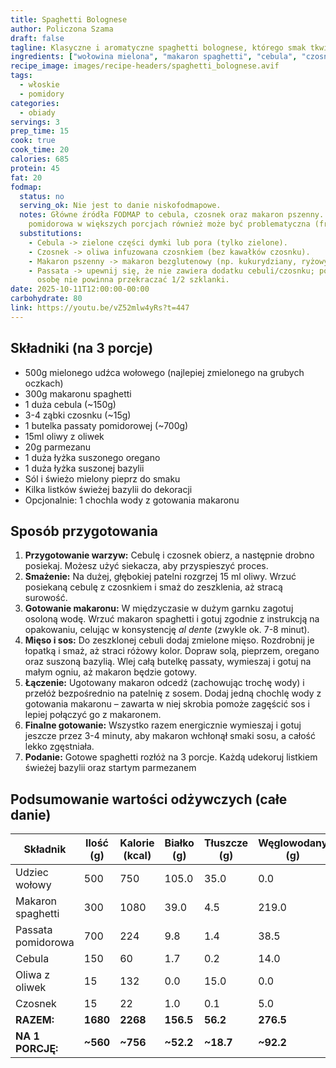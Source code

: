 ```yaml
---
title: Spaghetti Bolognese
author: Policzona Szama
draft: false
tagline: Klasyczne i aromatyczne spaghetti bolognese, którego smak tkwi w prostocie.
ingredients: ["wołowina mielona", "makaron spaghetti", "cebula", "czosnek", "passata pomidorowa", "oliwa z oliwek", "parmezan", "oregano", "bazylia", "sól", "pieprz"]
recipe_image: images/recipe-headers/spaghetti_bolognese.avif
tags:
  - włoskie
  - pomidory
categories:
  - obiady
servings: 3
prep_time: 15
cook: true
cook_time: 20
calories: 685
protein: 45
fat: 20
fodmap:
  status: no
  serving_ok: Nie jest to danie niskofodmapowe.
  notes: Główne źródła FODMAP to cebula, czosnek oraz makaron pszenny. Passata
    pomidorowa w większych porcjach również może być problematyczna (fruktany).
  substitutions:
    - Cebula -> zielone części dymki lub pora (tylko zielone).
    - Czosnek -> oliwa infuzowana czosnkiem (bez kawałków czosnku).
    - Makaron pszenny -> makaron bezglutenowy (np. kukurydziany, ryżowy).
    - Passata -> upewnij się, że nie zawiera dodatku cebuli/czosnku; porcja na
      osobę nie powinna przekraczać 1/2 szklanki.
date: 2025-10-11T12:00:00-00:00
carbohydrate: 80
link: https://youtu.be/vZ52mlw4yRs?t=447
---
```

## Składniki (na 3 porcje)

* 500g mielonego udźca wołowego (najlepiej zmielonego na grubych oczkach)
* 300g makaronu spaghetti
* 1 duża cebula (~150g)
* 3-4 ząbki czosnku (~15g)
* 1 butelka passaty pomidorowej (~700g)
* 15ml oliwy z oliwek
* 20g parmezanu
* 1 duża łyżka suszonego oregano
* 1 duża łyżka suszonej bazylii
* Sól i świeżo mielony pieprz do smaku
* Kilka listków świeżej bazylii do dekoracji
* Opcjonalnie: 1 chochla wody z gotowania makaronu

## Sposób przygotowania

1. **Przygotowanie warzyw:** Cebulę i czosnek obierz, a następnie drobno posiekaj. Możesz użyć siekacza, aby przyspieszyć proces.
2. **Smażenie:** Na dużej, głębokiej patelni rozgrzej 15 ml oliwy. Wrzuć posiekaną cebulę z czosnkiem i smaż do zeszklenia, aż stracą surowość.
3. **Gotowanie makaronu:** W międzyczasie w dużym garnku zagotuj osoloną wodę. Wrzuć makaron spaghetti i gotuj zgodnie z instrukcją na opakowaniu, celując w konsystencję *al dente* (zwykle ok. 7-8 minut).
4. **Mięso i sos:** Do zeszklonej cebuli dodaj zmielone mięso. Rozdrobnij je łopatką i smaż, aż straci różowy kolor. Dopraw solą, pieprzem, oregano oraz suszoną bazylią. Wlej całą butelkę passaty, wymieszaj i gotuj na małym ogniu, aż makaron będzie gotowy.
5. **Łączenie:** Ugotowany makaron odcedź (zachowując trochę wody) i przełóż bezpośrednio na patelnię z sosem. Dodaj jedną chochlę wody z gotowania makaronu – zawarta w niej skrobia pomoże zagęścić sos i lepiej połączyć go z makaronem.
6. **Finalne gotowanie:** Wszystko razem energicznie wymieszaj i gotuj jeszcze przez 3-4 minuty, aby makaron wchłonął smaki sosu, a całość lekko zgęstniała.
7. **Podanie:** Gotowe spaghetti rozłóż na 3 porcje. Każdą udekoruj listkiem świeżej bazylii oraz startym parmezanem

## Podsumowanie wartości odżywczych (całe danie)

| Składnik           | Ilość (g) | Kalorie (kcal) | Białko (g) | Tłuszcze (g) | Węglowodany (g) |
| ------------------ | --------- | -------------- | ---------- | ------------ | --------------- |
| Udziec wołowy      | 500       | 750            | 105.0      | 35.0         | 0.0             |
| Makaron spaghetti  | 300       | 1080           | 39.0       | 4.5          | 219.0           |
| Passata pomidorowa | 700       | 224            | 9.8        | 1.4          | 38.5            |
| Cebula             | 150       | 60             | 1.7        | 0.2          | 14.0            |
| Oliwa z oliwek     | 15        | 132            | 0.0        | 15.0         | 0.0             |
| Czosnek            | 15        | 22             | 1.0        | 0.1          | 5.0             |
| **RAZEM:**         | **1680**  | **2268**       | **156.5**  | **56.2**     | **276.5**       |
| **NA 1 PORCJĘ:**   | **~560**  | **~756**       | **~52.2**  | **~18.7**    | **~92.2**       |
